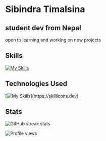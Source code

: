 # **Sibindra Timalsina**
## student dev from Nepal
open to learning and working on new projects

## **Skills**
[![My Skills](https://skillicons.dev/icons?i=react,html,css,js,c,cpp,java,php,mysql,md)](https://skillicons.dev)

## **Technologies Used**
[![My Skills](https://skillicons.dev/icons?i=linux,figma,vim,vscode,heroku,idea,bash,git,github,)](https://skillicons.dev)

## **Stats**
![GitHub streak stats](https://github-readme-streak-stats.herokuapp.com/?user=Sibindra)

![Profile views](https://gpvc.arturio.dev/Sibindra)  
